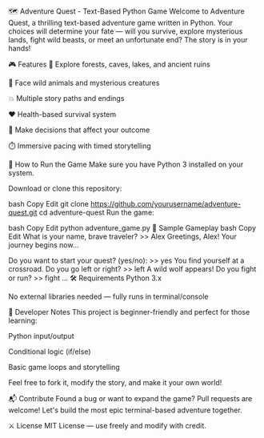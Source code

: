 🗺️ Adventure Quest - Text-Based Python Game
Welcome to Adventure Quest, a thrilling text-based adventure game written in Python. Your choices will determine your fate — will you survive, explore mysterious lands, fight wild beasts, or meet an unfortunate end? The story is in your hands!

🎮 Features
🌲 Explore forests, caves, lakes, and ancient ruins

🐺 Face wild animals and mysterious creatures

💥 Multiple story paths and endings

❤️ Health-based survival system

🧠 Make decisions that affect your outcome

⏱️ Immersive pacing with timed storytelling

🚀 How to Run the Game
Make sure you have Python 3 installed on your system.

Download or clone this repository:

bash
Copy
Edit
git clone https://github.com/yourusername/adventure-quest.git
cd adventure-quest
Run the game:

bash
Copy
Edit
python adventure_game.py
📸 Sample Gameplay
bash
Copy
Edit
What is your name, brave traveler? >> Alex
Greetings, Alex! Your journey begins now...

Do you want to start your quest? (yes/no): >> yes
You find yourself at a crossroad. Do you go left or right? >> left
A wild wolf appears! Do you fight or run? >> fight
...
🛠️ Requirements
Python 3.x

No external libraries needed — fully runs in terminal/console

🧠 Developer Notes
This project is beginner-friendly and perfect for those learning:

Python input/output

Conditional logic (if/else)

Basic game loops and storytelling

Feel free to fork it, modify the story, and make it your own world!

📬 Contribute
Found a bug or want to expand the game? Pull requests are welcome!
Let's build the most epic terminal-based adventure together.

⚔️ License
MIT License — use freely and modify with credit.
